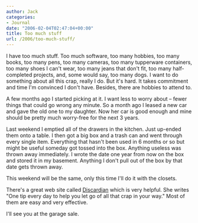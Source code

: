 ```yaml
---
author: Jack
categories:
- Journal
date: "2006-02-04T02:47:04+00:00"
title: Too much stuff
url: /2006/too-much-stuff/
---
```


I have too much stuff. Too much software, too many hobbies, too many books, too many pens, too many cameras, too many tupperware containers, too many shoes I can't wear, too many jeans that don't fit, too many half-completed projects, and, some would say, too many dogs. I want to do something about all this crap, really I do. But it's hard. It takes commitment and time I'm convinced I don't have. Besides, there are hobbies to attend to. 

A few months ago I started picking at it. I want less to worry about &#8211; fewer things that could go wrong any minute. So a month ago I leased a new car and gave the old one to my daughter. Now her car is good enough and mine should be pretty much worry-free for the next 3 years. 

Last weekend I emptied all of the drawers in the kitchen. Just up-ended them onto a table. I then got a big box and a trash can and went through every single item. Everything that hasn't been used in 6 months or so but might be useful someday got tossed into the box. Anything useless was thrown away immediately. I wrote the date one year from now on the box and stored it in my basement. Anything I don't pull out of the box by that date gets thrown away. 

This weekend will be the same, only this time I'll do it with the closets. 

There's a great web site called [Discardian](<http://www.metagrrrl.com/discardian/>) which is very helpful. She writes "One tip every day to help you let go of all that crap in your way." Most of them are easy and very effective. 

I'll see you at the garage sale.